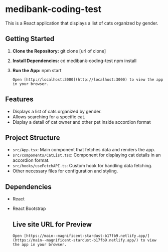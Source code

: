 # medibank-coding-test

This is a React application that displays a list of cats organized by gender.

## Getting Started

1. **Clone the Repository:**
   git clone [url of clone]
2. **Install Dependencies:**
   cd medibank-coding-test
   npm install


3. **Run the App:**
   npm start
   ```
   Open [http://localhost:3000](http://localhost:3000) to view the app in your browser.

## Features

- Displays a list of cats organized by gender.
- Allows searching for a specific cat.
- Display a detail of cat owner and other pet inside accordion format

## Project Structure

- `src/App.tsx`: Main component that fetches data and renders the app.
- `src/components/CatList.tsx`: Component for displaying cat details in an accordion format.
- `src/hooks/useFetchAPI.ts`: Custom hook for handling data fetching.
- Other necessary files for configuration and styling.

## Dependencies

- React
- React Bootstrap

  ## Live site URL for Preview
   ```
   Open [https://main--magnificent-stardust-b17fb9.netlify.app/](https://main--magnificent-stardust-b17fb9.netlify.app/) to view the app in your browser.


